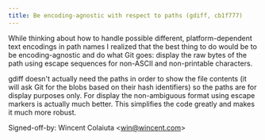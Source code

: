 ```yaml
---
title: Be encoding-agnostic with respect to paths (gdiff, cb1f777)
---
```


While thinking about how to handle possible different, platform-dependent text encodings in path names I realized that the best thing to do would be to be encoding-agnostic and do what Git goes: display the raw bytes of the path using escape sequences for non-ASCII and non-printable characters.

gdiff doesn't actually need the paths in order to show the file contents (it will ask Git for the blobs based on their hash identifiers) so the paths are for display purposes only. For display the non-ambiguous format using escape markers is actually much better. This simplifies the code greatly and makes it much more robust.

Signed-off-by: Wincent Colaiuta &lt;win@wincent.com&gt;
